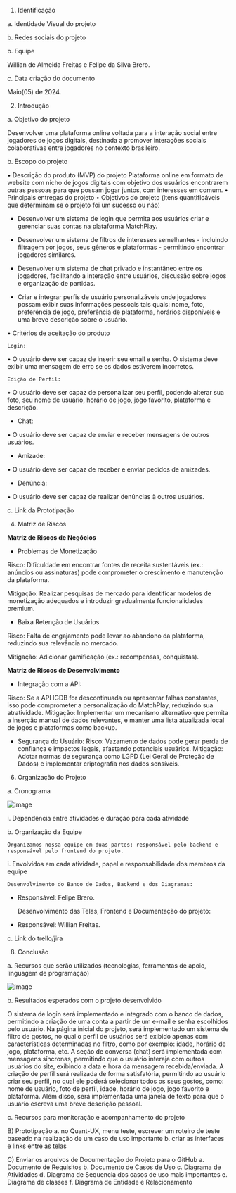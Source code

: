 1. Identificação

a. Identidade Visual do projeto

b. Redes sociais do projeto

b. Equipe

  Willian de Almeida Freitas e Felipe da Silva Brero.

c. Data criação do documento

  Maio(05) de 2024.

2. Introdução

a. Objetivo do projeto

  Desenvolver uma plataforma online voltada para a interação social entre jogadores de jogos digitais, destinada a promover interações sociais colaborativas entre jogadores no contexto brasileiro.

b. Escopo do projeto

• Descrição do produto (MVP) do projeto
   Plataforma online em formato de website com nicho de jogos digitais com objetivo dos usuários encontrarem outras pessoas para que possam jogar juntos, com interesses em comum.
• Principais entregas do projeto
• Objetivos do projeto (itens quantificáveis que determinam se o projeto foi um sucesso ou não)

  - Desenvolver um sistema de login que permita aos usuários criar e gerenciar suas contas na plataforma MatchPlay.

  - Desenvolver um sistema de filtros de interesses semelhantes - incluindo filtragem por jogos, seus gêneros e plataformas - permitindo encontrar jogadores similares.

  - Desenvolver um sistema de chat privado e instantâneo entre os jogadores, facilitando a interação entre usuários, discussão sobre jogos e organização de partidas.

  - Criar e integrar perfis de usuário personalizáveis onde jogadores possam exibir suas informações pessoais tais quais: nome, foto, preferência de jogo, preferência de plataforma, horários disponíveis e uma breve descrição sobre o usuário.

• Critérios de aceitação do produto

    Login:

  • O usuário deve ser capaz de inserir seu email e senha. O sistema deve exibir uma mensagem de erro se os dados estiverem incorretos.

    Edição de Perfil:

  • O usuário deve ser capaz de personalizar seu perfil, podendo alterar sua foto, seu nome de usuário, horário de jogo, jogo favorito, plataforma e descrição.

   - Chat:

  • O usuário deve ser capaz de enviar e receber mensagens de outros usuários.

   - Amizade:

  • O usuário deve ser capaz de receber e enviar pedidos de amizades.

   - Denúncia:

  • O usuário deve ser capaz de realizar denúncias à outros usuários.

c. Link da Prototipação

4. Matriz de Riscos


  **Matriz de Riscos de Negócios**


  - Problemas de Monetização

  Risco: Dificuldade em encontrar fontes de receita sustentáveis (ex.: anúncios ou assinaturas) pode comprometer o crescimento e manutenção da plataforma.

  Mitigação: Realizar pesquisas de mercado para identificar modelos de monetização adequados e introduzir gradualmente funcionalidades premium.


  - Baixa Retenção de Usuários

  Risco: Falta de engajamento pode levar ao abandono da plataforma, reduzindo sua relevância no mercado.

  Mitigação: Adicionar gamificação (ex.: recompensas, conquistas).


   **Matriz de Riscos de Desenvolvimento**


  - Integração com a API:

  Risco: Se a API IGDB for descontinuada ou apresentar falhas constantes, isso pode comprometer a personalização do MatchPlay, reduzindo sua atratividade.
  Mitigação: Implementar um mecanismo alternativo que permita a inserção manual de dados relevantes, e manter uma lista atualizada local de jogos e plataformas como backup.

  - Segurança do Usuário:
  Risco: Vazamento de dados pode gerar perda de confiança e impactos legais, afastando potenciais usuários.
  Mitigação: Adotar normas de segurança como LGPD (Lei Geral de Proteção de Dados) e implementar criptografia nos dados sensíveis.

6. Organização do Projeto

a. Cronograma

![image](https://github.com/user-attachments/assets/c4033e05-06fb-4429-b4c2-0c0a563c5a3b)

i. Dependência entre atividades e duração para cada atividade

b. Organização da Equipe

    Organizamos nossa equipe em duas partes: responsável pelo backend e  responsável pelo frontend do projeto.

i. Envolvidos em cada atividade, papel e responsabilidade dos membros da equipe

    Desenvolvimento do Banco de Dados, Backend e dos Diagramas:

- Responsável: Felipe Brero.

    Desenvolvimento das Telas, Frontend e Documentação do projeto:

- Responsável: Willian Freitas.

c. Link do trello/jira

8. Conclusão

a. Recursos que serão utilizados (tecnologias, ferramentas de apoio, linguagem de programação)

![image](https://github.com/user-attachments/assets/c1a2ce15-d0c2-49fb-9fa3-d8d81313e69e)

b. Resultados esperados com o projeto desenvolvido

  O sistema de login será implementado e integrado com o banco de dados, permitindo a criação de uma conta a partir de um e-mail e senha escolhidos pelo usuário. Na página inicial do projeto, será implementado um sistema de filtro de gostos, no qual o perfil de usuários será exibido apenas com características determinadas no filtro, como por exemplo: idade, horário de jogo, plataforma, etc. A seção de conversa (chat) será implementada com mensagens síncronas, permitindo que o usuário interaja com outros usuários do site, exibindo a data e hora da mensagem recebida/enviada. A criação de perfil será realizada de forma satisfatória, permitindo ao usuário criar seu perfil, no qual ele poderá selecionar todos os seus gostos, como: nome de usuário, foto de perfil, idade, horário de jogo, jogo favorito e plataforma. Além disso, será implementada uma janela de texto para que o usuário escreva uma breve descrição pessoal.
  
c. Recursos para monitoração e acompanhamento do projeto

B) Prototipação
a. no Quant-UX, menu teste, escrever um roteiro de teste baseado na realização de um caso de uso importante
b. criar as interfaces e links entre as telas

C) Enviar os arquivos de Documentação do Projeto para o GitHub
a. Documento de Requisitos
b. Documento de Casos de Uso
c. Diagrama de Atividades
d. Diagrama de Sequencia dos casos de uso mais importantes
e. Diagrama de classes
f. Diagrama de Entidade e Relacionamento
